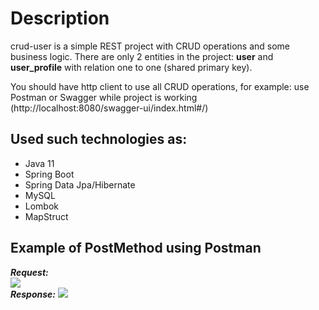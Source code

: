 # Description
crud-user is a simple REST project with CRUD operations and some business logic.
There are only 2 entities in the project: **user** and **user_profile** with relation one to one (shared primary key).

You should have http client to use all CRUD operations, for example: use Postman or Swagger while project is working (http://localhost:8080/swagger-ui/index.html#/)

## Used such technologies as:

* Java 11
* Spring Boot
* Spring Data Jpa/Hibernate
* MySQL
* Lombok
* MapStruct

## Example of PostMethod using Postman
***Request:***
<br/>
<img src="https://i.imgur.com/3fj5cm5.png"/>
<br/>
***Response:***
<img src="https://i.imgur.com/zTGGVhJ.png"/>
